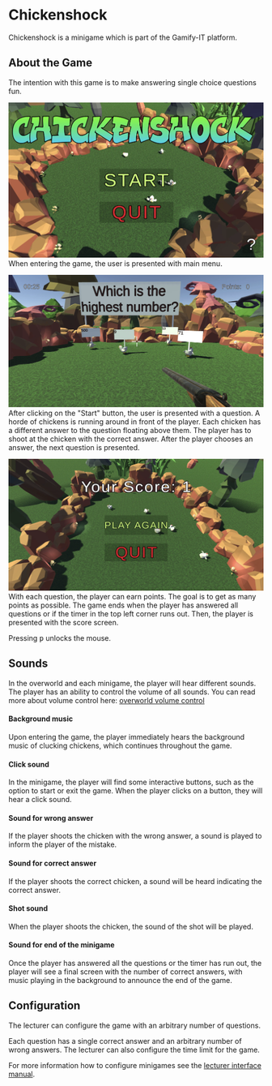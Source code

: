 # Chickenshock

Chickenshock is a minigame which is part of the Gamify-IT platform.

## About the Game

The intention with this game is to make answering single choice questions fun.

![main menu screenshot](assets/chickenshock-main-menu.webp)
When entering the game, the user is presented with main menu.

![game screenshot](assets/chickenshock-game.webp)
After clicking on the "Start" button, the user is presented with a question.
A horde of chickens is running around in front of the player.
Each chicken has a different answer to the question floating above them.
The player has to shoot at the chicken with the correct answer.
After the player chooses an answer, the next question is presented.

![end screen screenshot](assets/chickenshock-end-screen.webp)
With each question, the player can earn points.
The goal is to get as many points as possible.
The game ends when the player has answered all questions or if the timer in the top left corner runs out.
Then, the player is presented with the score screen.

Pressing <kbd>p</kbd> unlocks the mouse.

## Sounds

In the overworld and each minigame, the player will hear different sounds. The player has an ability to control the volume of all sounds. You can read more about volume control here: [overworld volume control](../overworld/README.md)

#### Background music

Upon entering the game, the player immediately hears the background music of clucking chickens, which continues throughout the game.

#### Click sound

In the minigame, the player will find some interactive buttons, such as the option to start or exit the game. When the player clicks on a button, they will hear a click sound.

#### Sound for wrong answer

If the player shoots the chicken with the wrong answer, a sound is played to inform the player of the mistake.

#### Sound for correct answer

If the player shoots the correct chicken, a sound will be heard indicating the correct answer.

#### Shot sound

When the player shoots the chicken, the sound of the shot will be played.

#### Sound for end of the minigame

Once the player has answered all the questions or the timer has run out, the player will see a final screen with the number of correct answers, with music playing in the background to announce the end of the game.

## Configuration

The lecturer can configure the game with an arbitrary number of questions.

Each question has a single correct answer and an arbitrary number of wrong answers.
The lecturer can also configure the time limit for the game.

For more information how to configure minigames see the [lecturer interface manual](../lecturer-interface/README.md).
